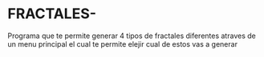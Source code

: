 # FRACTALES-
Programa que te permite generar 4 tipos de fractales diferentes atraves de un menu principal el cual te permite elejir cual de estos vas a generar 
